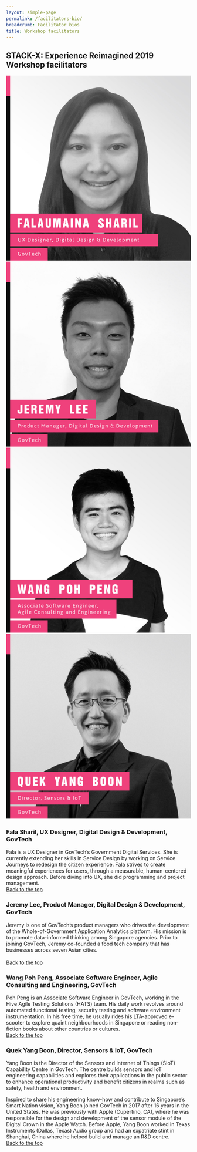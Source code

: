```yaml
---
layout: simple-page
permalink: /facilitators-bio/
breadcrumb: Facilitator bios
title: Workshop facilitators 
---
```


## **STACK-X: Experience Reimagined 2019 Workshop facilitators**
<a id="backto-top"></a>
<div class="row">
    <div class="col is-4">
        <a href="#fala-sharil">
            <img src="/images/Fala-Sharil.jpg" alt="Fala Sharil">
        </a>
    </div>
    <div class="col is-4">
        <a href="#jeremy-lee">
            <img src="/images/JeremyLee.jpg" alt="Mr Jeremy Lee">
        </a>
    </div>
    <div class="col is-4">
        <a href="#poh-peng">
            <img src="/images/Poh-Peng.jpg" alt="Mr Wang Poh Peng">
        </a>
    </div>
</div>
<div class="row">
    <div class="col is-4">
        <a href="#yang-boon">
            <img src="/images/YangBoon.jpg" alt="Mr Quek Yang Boon">
        </a>
    </div>
</div>

<a id="fala-shahril"></a>
### **Fala Sharil, UX Designer, Digital Design & Development, GovTech**
Fala is a UX Designer in GovTech’s Government Digital Services. She is currently extending her skills in Service Design by working on Service Journeys to redesign the citizen experience. Fala strives to create meaningful experiences for users, through a measurable, human-centered design approach. Before diving into UX, she did programming and project management.<br>
[Back to the top](#backto-top)
<a id="jeremy-lee"></a>
### **Jeremy Lee, Product Manager, Digital Design & Development, GovTech**
Jeremy is one of GovTech’s product managers who drives the development of the Whole-of-Government Application Analytics platform. His mission is to promote data-informed thinking among Singapore agencies. Prior to joining GovTech, Jeremy co-founded a food tech company that has businesses across seven Asian cities.<br>  
[Back to the top](#backto-top)
<a id="poh-peng"></a>
### **Wang Poh Peng, Associate Software Engineer, Agile Consulting and Engineering, GovTech**
Poh Peng is an Associate Software Engineer in GovTech, working in the Hive Agile Testing Solutions (HATS) team. His daily work revolves around automated functional testing, security testing and software environment instrumentation. 
In his free time, he usually rides his LTA-approved e-scooter to explore quaint neighbourhoods in Singapore or reading non-fiction books about other countries or cultures.<br>
[Back to the top](#backto-top)
<a id="yang-boon"></a>
### **Quek Yang Boon, Director, Sensors & IoT, GovTech**
Yang Boon is the Director of the Sensors and Internet of Things (SIoT) Capability Centre in GovTech. The centre builds sensors and IoT engineering capabilities and explores their applications in the public sector to enhance operational productivity and benefit citizens in realms such as safety, health and environment.

Inspired to share his engineering know-how and contribute to Singapore’s Smart Nation vision, Yang Boon joined GovTech in 2017 after 16 years in the United States. He was previously with Apple (Cupertino, CA), where he was responsible for the design and development of the sensor module of the Digital Crown in the Apple Watch. Before Apple, Yang Boon worked in Texas Instruments (Dallas, Texas) Audio group and had an expatriate stint in Shanghai, China where he helped build and manage an R&D centre.<br>
[Back to the top](#backto-top)
